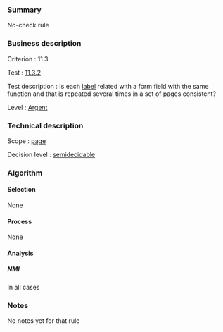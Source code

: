 ### Summary

No-check rule

### Business description

Criterion : 11.3

Test :
[11.3.2](http://www.accessiweb.org/index.php/accessiweb-22-english-version.html#test-11-3-2)

Test description : Is each
[label](http://www.braillenet.org/accessibilite/referentiel-aw21-en/glossaire.php#mEtiquette)
related with a form field with the same function and that is repeated
several times in a set of pages consistent?

Level : [Argent](/en/category/rules-design/accessiweb-11/level/argent)

### Technical description

Scope : [page](/en/category/rules-design/accessiweb-11/scope/page)

Decision level :
[semidecidable](/en/category/rules-design/accessiweb-11/decision-level/semidecidable)

### Algorithm

#### Selection

None

#### Process

None

#### Analysis

##### NMI

In all cases

### Notes

No notes yet for that rule
